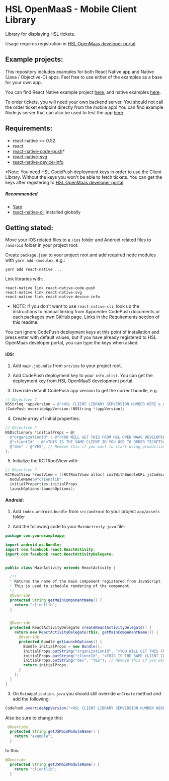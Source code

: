 # HSL OpenMaaS - Mobile Client Library

Library for displaying HSL tickets.

Usage requires registration in [HSL OpenMaas developer portal](https://sales-api.hsl.fi/).

## Example projects:

This repository includes examples for both React Native app and Native (Java / Objective-C) apps. Feel free to use either of the examples as a base for your own app.

You can find React Native example project [here](./example/react-native), and native examples [here](./example/native).

To order tickets, you will need your own backend server. You should not call the order ticket endpoint directly from the mobile app! You can find example Node.js server that can also be used to test the app [here](./example/server).

## Requirements:
  - react-native >= 0.52.
  - react
  - [react-native-code-push](https://docs.microsoft.com/en-us/appcenter/distribution/codepush/react-native#getting-started)*
  - [react-native-svg](https://github.com/react-native-community/react-native-svg)
  - [react-native-device-info](https://github.com/rebeccahughes/react-native-device-info)

*Note: You need HSL CodePush deployment keys in order to use the Client Library. Without the keys you won't be able to fetch tickets. You can get the keys after registering to [HSL OpenMaas developer portal](https://sales-api.hsl.fi/).

  ##### Recommended
  - [Yarn](https://yarnpkg.com/lang/en/)
  - [react-native-cli](https://www.npmjs.com/package/react-native-cli) installed globally

## Getting stated:

Move your iOS related files to a `/ios` folder and Android related files to `/android` folder in your project root.

Create `package.json` to your project root and add required node modules with `yarn add <module>`, e.g.:
```
yarn add react-native ...
``` 

Link libraries with:
```
react-native link react-native-code-push
react-native link react-native-svg
react-native link react-native-device-info
```
* NOTE: If you don't want to use `react-native-cli`, look up the instructions to manual linking from Appcenter CodePush documents or each packages own GitHub page. Links in the Requirements section of this readme.

You can ignore CodePush deployment keys at this point of installation and press enter with default values, but if you have already registered to HSL OpenMaas developer portal, you can type the keys when asked.

#### iOS:
  1. Add `main.jsbundle` from `src/ios` to your project root.

  2. Add CodePush deployment key to your `info.plist`. You can get the deployment key from HSL OpenMaaS development portal.

  3. Override default CodePush app version to get the correct bundle, e.g.
  ```objectivec
  // Objective C
  NSString *appVersion = @"<HSL CLIENT LIBRARY SEMVERSION NUMBER HERE e.g. 1.2.0>";
  [CodePush overrideAppVersion:(NSString *)appVersion];
  ```

  4. Create array of initial properties:
  ```objectivec
  // Objective C
  NSDictionary *initialProps = @{
    @"organizationId" : @"<YOU WILL GET THIS FROM HSL OPEN MAAS DEVELOPER PORTAL AFTER REGISTERING>",
    @"clientId" : @"<THIS IS THE SAME CLIENT ID YOU USE TO ORDER TICKETS>",
    @"dev" : @"YES", // Remove this if you want to start using production api
  };
  ```

  5. Initialize the RCTRootView with:
  ```objectivec
  // Objective C
  RCTRootView *rootView = [[RCTRootView alloc] initWithBundleURL:jsCodeLocation
    moduleName:@"clientlib"
    initialProperties:initialProps
    launchOptions:launchOptions];
  ```

#### Android:
  1. Add `index.android.bundle` from `src/android` to your project `app/assets` folder

  2. Add the following code to your `MainActivity.java` file:
  ```java
  package com.yourexampleapp;

  import android.os.Bundle;
  import com.facebook.react.ReactActivity;
  import com.facebook.react.ReactActivityDelegate;


  public class MainActivity extends ReactActivity {

    /**
    * Returns the name of the main component registered from JavaScript.
    * This is used to schedule rendering of the component.
    */
    @Override
    protected String getMainComponentName() {
      return "clientlib";
    }


    @Override
    protected ReactActivityDelegate createReactActivityDelegate() {
      return new ReactActivityDelegate(this, getMainComponentName()) {
        @Override
        protected Bundle getLaunchOptions() {
          Bundle initialProps = new Bundle();
          initialProps.putString("organizationId", "<YOU WILL GET THIS FROM HSL OPEN MAAS DEVELOPER PORTAL AFTER REGISTERING>");
          initialProps.putString("clientId", "<THIS IS THE SAME CLIENT ID YOU USE TO ORDER TICKETS>");
          initialProps.putString("dev", "YES"); // Remove this if you want to start using production api
          return initialProps;
        }
      };
    }
  }
  ```

  3. On `MainApplication.java` you should still override `onCreate` method and add the following:
  ```java
  CodePush.overrideAppVersion("<HSL CLIENT LIBRARY SEMVERSION NUMBER HERE e.g. 1.2.0>");
  ```

  Also be sure to change this:
  ```java
   @Override
    protected String getJSMainModuleName() {
      return "example";
    }
  ```
  to this:
  ```java
  @Override
    protected String getJSMainModuleName() {
      return "clientlib";
    }
  ```
